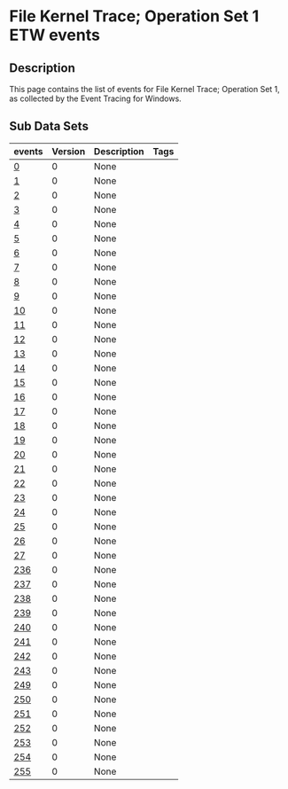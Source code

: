 # File Kernel Trace; Operation Set 1 ETW events

## Description
This page contains the list of events for File Kernel Trace; Operation Set 1, as collected by the Event Tracing for Windows.

## Sub Data Sets
|events|Version|Description|Tags|
|---|---|---|---|
|[0](events/event-0.md)|0|None||
|[1](events/event-1.md)|0|None||
|[2](events/event-2.md)|0|None||
|[3](events/event-3.md)|0|None||
|[4](events/event-4.md)|0|None||
|[5](events/event-5.md)|0|None||
|[6](events/event-6.md)|0|None||
|[7](events/event-7.md)|0|None||
|[8](events/event-8.md)|0|None||
|[9](events/event-9.md)|0|None||
|[10](events/event-10.md)|0|None||
|[11](events/event-11.md)|0|None||
|[12](events/event-12.md)|0|None||
|[13](events/event-13.md)|0|None||
|[14](events/event-14.md)|0|None||
|[15](events/event-15.md)|0|None||
|[16](events/event-16.md)|0|None||
|[17](events/event-17.md)|0|None||
|[18](events/event-18.md)|0|None||
|[19](events/event-19.md)|0|None||
|[20](events/event-20.md)|0|None||
|[21](events/event-21.md)|0|None||
|[22](events/event-22.md)|0|None||
|[23](events/event-23.md)|0|None||
|[24](events/event-24.md)|0|None||
|[25](events/event-25.md)|0|None||
|[26](events/event-26.md)|0|None||
|[27](events/event-27.md)|0|None||
|[236](events/event-236.md)|0|None||
|[237](events/event-237.md)|0|None||
|[238](events/event-238.md)|0|None||
|[239](events/event-239.md)|0|None||
|[240](events/event-240.md)|0|None||
|[241](events/event-241.md)|0|None||
|[242](events/event-242.md)|0|None||
|[243](events/event-243.md)|0|None||
|[249](events/event-249.md)|0|None||
|[250](events/event-250.md)|0|None||
|[251](events/event-251.md)|0|None||
|[252](events/event-252.md)|0|None||
|[253](events/event-253.md)|0|None||
|[254](events/event-254.md)|0|None||
|[255](events/event-255.md)|0|None||
